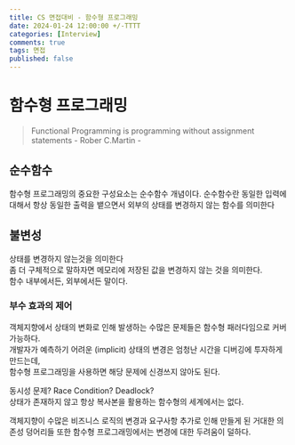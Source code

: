 ```yaml
---
title: CS 면접대비 - 함수형 프로그래밍
date: 2024-01-24 12:00:00 +/-TTTT
categories: [Interview]
comments: true
tags: 면접
published: false
---
```


# 함수형 프로그래밍

> Functional Programming is programming without assignment statements - Rober C.Martin -

## 순수함수

함수형 프로그래밍의 중요한 구성요소는 순수함수 개념이다.
순수함수란 동일한 입력에 대해서 항상 동일한 출력을 뱉으면서 외부의 상태를 변경하지 않는 함수를 의미한다

## 불변성

상태를 변경하지 않는것을 의미한다  
좀 더 구체적으로 말하자면 메모리에 저장된 값을 변경하지 않는 것을 의미한다.  
함수 내부에서든, 외부에서든 말이다.

### 부수 효과의 제어

객체지향에서 상태의 변화로 인해 발생하는 수많은 문제들은 함수형 패러다임으로 커버 가능하다.  
개발자가 예측하기 어려운 (implicit) 상태의 변경은 엄청난 시간을 디버깅에 투자하게 만드는데,  
함수형 프로그래밍을 사용하면 해당 문제에 신경쓰지 않아도 된다.

동시성 문제? Race Condition? Deadlock?  
상태가 존재하지 않고 항상 복사본을 활용하는 함수형의 세계에서는 없다.

객체지향이 수많은 비즈니스 로직의 변경과 요구사항 추가로 인해 만들게 된 거대한 의존성 덩어리들 또한
함수형 프로그래밍에서는 변경에 대한 두려움이 덜하다.
